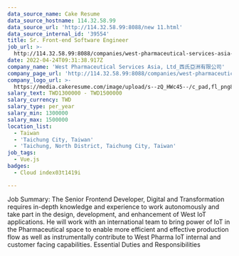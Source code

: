 ```yaml
---
data_source_name: Cake Resume
data_source_hostname: 114.32.58.99
data_source_url: 'http://114.32.58.99:8088/new 11.html'
data_source_internal_id: '39554'
title: Sr. Front-end Software Engineer
job_url: >-
  http://114.32.58.99:8088/companies/west-pharmaceutical-services-asia-ltd_/jobs/sr-front-end-software-engineer-e61f4a
date: 2022-04-24T09:31:38.917Z
company_name: 'West Pharmaceutical Services Asia, Ltd_西氏亞洲有限公司'
company_page_url: 'http://114.32.58.99:8088/companies/west-pharmaceutical-services-asia-ltd_'
company_logo_url: >-
  https://media.cakeresume.com/image/upload/s--zQ_HWc45--/c_pad,fl_png8,h_200,w_200/v1619171261/gkbfvipbcvnawaeh2biw.png
salary_text: TWD1300000 - TWD1500000
salary_currency: TWD
salary_type: per_year
salary_min: 1300000
salary_max: 1500000
location_list:
  - Taiwan
  - 'Taichung City, Taiwan'
  - 'Taichung, North District, Taichung City, Taiwan'
job_tags:
  - Vue.js
badges:
  - Cloud index03t1419i

---
```


Job Summary: The Senior Frontend Developer, Digital and Transformation requires in-depth knowledge and experience to work autonomously and take part in the design, development, and enhancement of West IoT applications. He will work with an international team to bring power of IoT in the Pharmaceutical space to enable more efficient and effective production flow as well as instrumentally contribute to West Pharma IoT internal and customer facing capabilities. Essential Duties and Responsibilities
